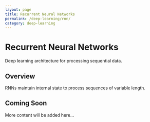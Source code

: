 ```yaml
---
layout: page
title: Recurrent Neural Networks
permalink: /deep-learning/rnn/
category: deep-learning
---
```


# Recurrent Neural Networks

Deep learning architecture for processing sequential data.

## Overview

RNNs maintain internal state to process sequences of variable length.

## Coming Soon

More content will be added here...
